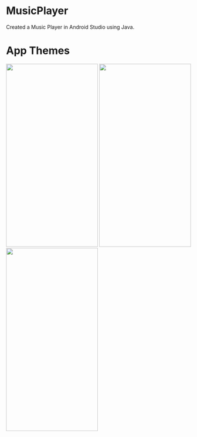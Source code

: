 # MusicPlayer
Created a Music Player in Android Studio using Java.

# App Themes

<p align="left">
  <img  src="https://user-images.githubusercontent.com/78891081/227783019-cf5cbbc8-d462-42f0-b92e-e81481a514f6.jpg" width = "250" height = "500"/>
  <img  src="https://user-images.githubusercontent.com/78891081/227783024-f31f3bfa-1954-44fe-be1c-ab22517c2a49.jpg" width = "250" height = "500">
  <img  src="https://user-images.githubusercontent.com/78891081/227783033-1715e3d9-ef31-4d3e-b7b1-556f70e78718.jpg" width = "250" height = "500">
</p>

